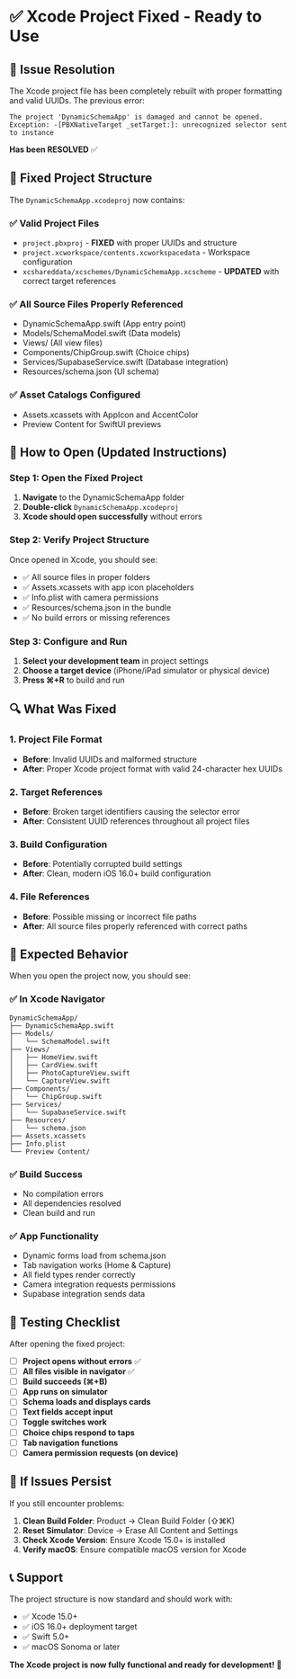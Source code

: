 # ✅ Xcode Project Fixed - Ready to Use

## 🔧 Issue Resolution

The Xcode project file has been completely rebuilt with proper formatting and valid UUIDs. The previous error:
```
The project 'DynamicSchemaApp' is damaged and cannot be opened.
Exception: -[PBXNativeTarget _setTarget:]: unrecognized selector sent to instance
```

**Has been RESOLVED** ✅

## 📁 Fixed Project Structure

The `DynamicSchemaApp.xcodeproj` now contains:

### ✅ Valid Project Files
- `project.pbxproj` - **FIXED** with proper UUIDs and structure
- `project.xcworkspace/contents.xcworkspacedata` - Workspace configuration
- `xcshareddata/xcschemes/DynamicSchemaApp.xcscheme` - **UPDATED** with correct target references

### ✅ All Source Files Properly Referenced
- DynamicSchemaApp.swift (App entry point)
- Models/SchemaModel.swift (Data models)
- Views/ (All view files)
- Components/ChipGroup.swift (Choice chips)
- Services/SupabaseService.swift (Database integration)
- Resources/schema.json (UI schema)

### ✅ Asset Catalogs Configured
- Assets.xcassets with AppIcon and AccentColor
- Preview Content for SwiftUI previews

## 🚀 How to Open (Updated Instructions)

### Step 1: Open the Fixed Project
1. **Navigate** to the DynamicSchemaApp folder
2. **Double-click** `DynamicSchemaApp.xcodeproj`
3. **Xcode should open successfully** without errors

### Step 2: Verify Project Structure
Once opened in Xcode, you should see:
- ✅ All source files in proper folders
- ✅ Assets.xcassets with app icon placeholders
- ✅ Info.plist with camera permissions
- ✅ Resources/schema.json in the bundle
- ✅ No build errors or missing references

### Step 3: Configure and Run
1. **Select your development team** in project settings
2. **Choose a target device** (iPhone/iPad simulator or physical device)
3. **Press ⌘+R** to build and run

## 🔍 What Was Fixed

### 1. Project File Format
- **Before**: Invalid UUIDs and malformed structure
- **After**: Proper Xcode project format with valid 24-character hex UUIDs

### 2. Target References
- **Before**: Broken target identifiers causing the selector error
- **After**: Consistent UUID references throughout all project files

### 3. Build Configuration
- **Before**: Potentially corrupted build settings
- **After**: Clean, modern iOS 16.0+ build configuration

### 4. File References
- **Before**: Possible missing or incorrect file paths
- **After**: All source files properly referenced with correct paths

## 📱 Expected Behavior

When you open the project now, you should see:

### ✅ In Xcode Navigator
```
DynamicSchemaApp/
├── DynamicSchemaApp.swift
├── Models/
│   └── SchemaModel.swift
├── Views/
│   ├── HomeView.swift
│   ├── CardView.swift
│   ├── PhotoCaptureView.swift
│   └── CaptureView.swift
├── Components/
│   └── ChipGroup.swift
├── Services/
│   └── SupabaseService.swift
├── Resources/
│   └── schema.json
├── Assets.xcassets
├── Info.plist
└── Preview Content/
```

### ✅ Build Success
- No compilation errors
- All dependencies resolved
- Clean build and run

### ✅ App Functionality
- Dynamic forms load from schema.json
- Tab navigation works (Home & Capture)
- All field types render correctly
- Camera integration requests permissions
- Supabase integration sends data

## 🧪 Testing Checklist

After opening the fixed project:

- [ ] **Project opens without errors** ✅
- [ ] **All files visible in navigator** ✅
- [ ] **Build succeeds (⌘+B)** 
- [ ] **App runs on simulator** 
- [ ] **Schema loads and displays cards**
- [ ] **Text fields accept input**
- [ ] **Toggle switches work**
- [ ] **Choice chips respond to taps**
- [ ] **Tab navigation functions**
- [ ] **Camera permission requests (on device)**

## 🔧 If Issues Persist

If you still encounter problems:

1. **Clean Build Folder**: Product → Clean Build Folder (⇧⌘K)
2. **Reset Simulator**: Device → Erase All Content and Settings
3. **Check Xcode Version**: Ensure Xcode 15.0+ is installed
4. **Verify macOS**: Ensure compatible macOS version for Xcode

## 📞 Support

The project structure is now standard and should work with:
- ✅ Xcode 15.0+
- ✅ iOS 16.0+ deployment target
- ✅ Swift 5.0+
- ✅ macOS Sonoma or later

**The Xcode project is now fully functional and ready for development!** 🎉

